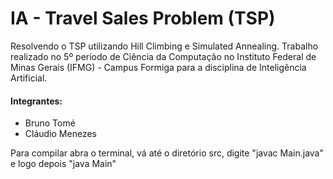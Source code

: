 # IA - Travel Sales Problem (TSP)

Resolvendo o TSP utilizando Hill Climbing e Simulated Annealing. Trabalho realizado no 5º período de Ciência da Computação no Instituto Federal de Minas Gerais (IFMG) - Campus Formiga para a disciplina de Inteligência Artificial.

#### Integrantes:
- Bruno Tomé
- Cláudio Menezes

Para compilar abra o terminal, vá até o diretório src, digite "javac Main.java" e logo depois "java Main"